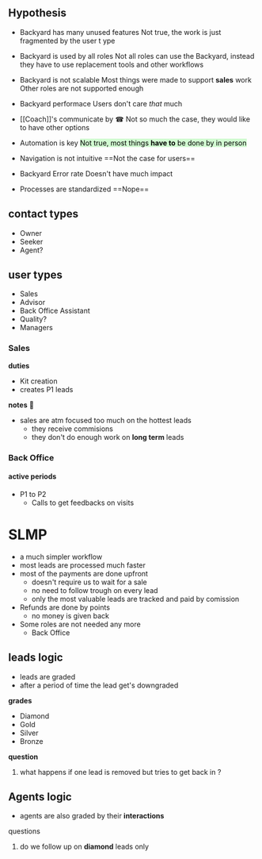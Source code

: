 > 
## Hypothesis

- Backyard has many unused features
Not true, the work is just fragmented by the user t ype
- Backyard is used by all roles
Not all roles can use the Backyard, instead they have to use replacement tools and other workflows
- Backyard is not scalable
Most things were made to support **sales** work
Other roles are not supported enough
- Backyard performace
Users don't care *that* much

- [[Coach]]'s communicate by ☎
Not so much the case, they would like to have other options

- Automation is key
<mark style="background: #BBFABBA6;">Not true, most things **have to** be done by in person</mark>
- Navigation is not intuitive
==Not the case for users==
- Backyard Error rate
Doesn't have much impact
- Processes are standardized
==Nope==

## contact types

- Owner
- Seeker
- Agent?

## user types

- Sales
- Advisor
- Back Office Assistant
- Quality?
- Managers

### Sales

**duties**
- Kit creation 
- creates P1 leads

**notes** 📔
- sales are atm focused too much on the hottest leads
	- they receive commisions
	- they don't do enough work on  **long term** leads

### Back Office

#### active periods

- P1 to P2
	- Calls to get feedbacks on visits


# SLMP

 - a much simpler workflow
 - most leads are processed much faster
 - most of the payments are done upfront
	 - doesn't require us to wait for a sale
	 - no need to follow trough on every lead
	 - only the most valuable leads are tracked and paid by comission
- Refunds are done by points
	- no money is given back
- Some roles are not needed any more
	- Back Office

## leads logic

- leads are graded
- after a period of time the lead get's downgraded

**grades**
- Diamond
- Gold
- Silver
- Bronze

**question**
1. what happens if one lead is removed but tries to get back in ?

## Agents logic

- agents are also graded by their **interactions**


questions

1. do we follow up on **diamond** leads only
